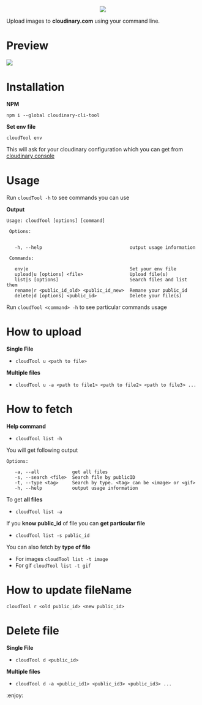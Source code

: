 <p align="center">
<img src="https://user-images.githubusercontent.com/24803604/39341456-f14ba3d2-49f0-11e8-846e-59b216100574.png" />
</p>

Upload images to **cloudinary.com** using your command line.

# Preview

<img src = "https://user-images.githubusercontent.com/24803604/39407712-f0c2cbcc-4be7-11e8-93ee-9c417d62bf5a.gif"/>

# Installation

**NPM**

`npm i --global cloudinary-cli-tool`

**Set env file**

`cloudTool env`

This will ask for your cloudinary configuration which you can get from [cloudinary console](https://cloudinary.com/console/)

# Usage

Run `cloudTool -h` to see commands you can use

**Output**

```
Usage: cloudTool [options] [command]

 Options:


   -h, --help                                output usage information

 Commands:

   env|e                                     Set your env file
   upload|u [options] <file>                 Upload file(s)
   list|s [options]                          Search files and list them
   rename|r <public_id_old> <public_id_new>  Remane your public_id
   delete|d [options] <public_id>            Delete your file(s)
```    

Run `cloudTool <command> -h` to see particular commands usage

# How to upload

**Single File**
- `cloudTool u <path to file>`

**Multiple files**
- `cloudTool u -a <path to file1> <path to file2> <path to file3> ...`

# How to fetch

**Help command**
- `cloudTool list -h`

You will get following output

```
Options:

   -a, --all            get all files
   -s, --search <file>  Search file by publicID
   -t, --type <tag>     Search by type. <tag> can be <image> or <gif>
   -h, --help           output usage information
```

 To get **all files**
 - `cloudTool list -a`

 If you **know public_id** of file you can **get particular file**
 - `cloudTool list -s public_id`

 You can also fetch by **type of file**
 -  For images `cloudTool list -t image`
 -  For gif `cloudTool list -t gif`

# How to update fileName

`cloudTool r <old public_id> <new public_id>`  

# Delete file

**Single File**
- `cloudTool d <public_id>`

**Multiple files**
- `cloudTool d -a <public_id1> <public_id3> <public_id3> ...`

:enjoy:
